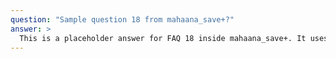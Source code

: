 ```yaml
---
question: "Sample question 18 from mahaana_save+?"
answer: >
  This is a placeholder answer for FAQ 18 inside mahaana_save+. It uses proper YAML block formatting to avoid any parsing issues.
---
```

